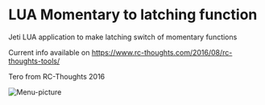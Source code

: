 # LUA Momentary to latching function
Jeti LUA application to make latching switch of momentary functions 

Current info available on https://www.rc-thoughts.com/2016/08/rc-thoughts-tools/

Tero from RC-Thoughts 2016

![Menu-picture](https://www.rc-thoughts.com/wp-content/uploads/2016/08/rc-thoughts_tools_15.png)
